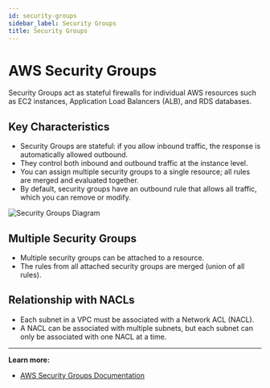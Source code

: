 ```yaml
---
id: security-groups
sidebar_label: Security Groups
title: Security Groups
---
```


# AWS Security Groups

Security Groups act as stateful firewalls for individual AWS resources such as EC2 instances, Application Load Balancers (ALB), and RDS databases.

## Key Characteristics
- Security Groups are stateful: if you allow inbound traffic, the response is automatically allowed outbound.
- They control both inbound and outbound traffic at the instance level.
- You can assign multiple security groups to a single resource; all rules are merged and evaluated together.
- By default, security groups have an outbound rule that allows all traffic, which you can remove or modify.

![Security Groups Diagram](/img/cloud/aws/firewalls/security-group.jpg)

## Multiple Security Groups
- Multiple security groups can be attached to a resource.
- The rules from all attached security groups are merged (union of all rules).

## Relationship with NACLs
- Each subnet in a VPC must be associated with a Network ACL (NACL).
- A NACL can be associated with multiple subnets, but each subnet can only be associated with one NACL at a time.

---

**Learn more:**
- [AWS Security Groups Documentation](https://docs.aws.amazon.com/vpc/latest/userguide/VPC_SecurityGroups.html)